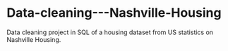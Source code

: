 # Data-cleaning---Nashville-Housing
Data cleaning project in SQL of a housing dataset from US statistics on Nashville Housing.
